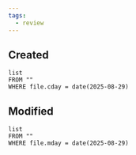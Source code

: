 ```yaml
---
tags:
  - review
---
```

## Created
```dataview
list
FROM ""
WHERE file.cday = date(2025-08-29)
```
## Modified
```dataview
list
FROM ""
WHERE file.mday = date(2025-08-29)
```